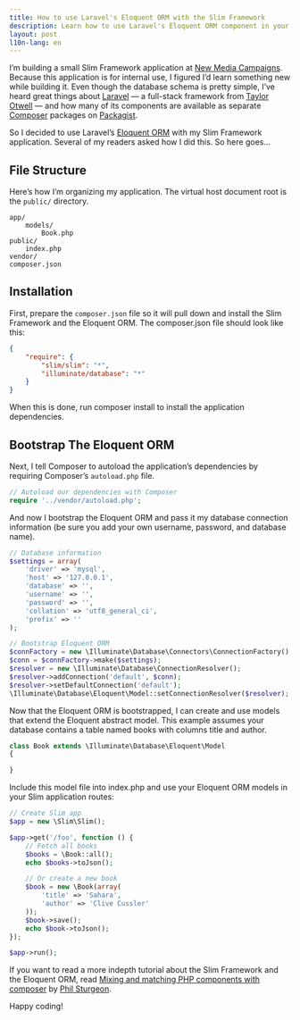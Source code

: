 ```yaml
---
title: How to use Laravel's Eloquent ORM with the Slim Framework
description: Learn how to use Laravel's Eloquent ORM component in your Slim Framework application.
layout: post
l10n-lang: en
---
```


I’m building a small Slim Framework application at [New Media Campaigns](http://www.newmediacampaigns.com/). Because this application is for internal use, I figured I’d learn something new while building it. Even though the database schema is pretty simple, I’ve heard great things about [Laravel](http://laravel.com/) — a full-stack framework from [Taylor Otwell](https://twitter.com/taylorotwell) — and how many of its components are available as separate [Composer](http://getcomposer.org/) packages on [Packagist](https://packagist.org/search/?q=illuminate).

So I decided to use Laravel’s [Eloquent ORM](http://laravel.com/docs/database/eloquent) with my Slim Framework application. Several of my readers asked how I did this. So here goes…

## File Structure

Here’s how I’m organizing my application. The virtual host document root is the `public/` directory.

```
app/
    models/
        Book.php
public/
    index.php
vendor/
composer.json
```

## Installation

First, prepare the `composer.json` file so it will pull down and install the Slim Framework and the Eloquent ORM. The composer.json file should look like this:

```json
{
    "require": {
        "slim/slim": "*",
        "illuminate/database": "*"
    }
}
```

When this is done, run composer install to install the application dependencies.

## Bootstrap The Eloquent ORM

Next, I tell Composer to autoload the application’s dependencies by requiring Composer’s `autoload.php` file.

```php
// Autoload our dependencies with Composer
require '../vendor/autoload.php';
```

And now I bootstrap the Eloquent ORM and pass it my database connection information (be sure you add your own username, password, and database name).

```php
// Database information
$settings = array(
    'driver' => 'mysql',
    'host' => '127.0.0.1',
    'database' => '',
    'username' => '',
    'password' => '',
    'collation' => 'utf8_general_ci',
    'prefix' => ''
);

// Bootstrap Eloquent ORM
$connFactory = new \Illuminate\Database\Connectors\ConnectionFactory();
$conn = $connFactory->make($settings);
$resolver = new \Illuminate\Database\ConnectionResolver();
$resolver->addConnection('default', $conn);
$resolver->setDefaultConnection('default');
\Illuminate\Database\Eloquent\Model::setConnectionResolver($resolver);
```

Now that the Eloquent ORM is bootstrapped, I can create and use models that extend the Eloquent abstract model. This example assumes your database contains a table named books with columns title and author.

```php
class Book extends \Illuminate\Database\Eloquent\Model
{

}
```

Include this model file into index.php and use your Eloquent ORM models in your Slim application routes:

```php
// Create Slim app
$app = new \Slim\Slim();

$app->get('/foo', function () {
    // Fetch all books
    $books = \Book::all();
    echo $books->toJson();

    // Or create a new book
    $book = new \Book(array(
        'title' => 'Sahara',
        'author' => 'Clive Cussler'
    ));
    $book->save();
    echo $book->toJson();
});

$app->run();
```

If you want to read a more indepth tutorial about the Slim Framework and the Eloquent ORM, read [Mixing and matching PHP components with composer](http://www.12devsofxmas.co.uk/post/2012-12-29-day-4-mixing-and-matching-php-components-with-composer) by [Phil Sturgeon](http://philsturgeon.co.uk/).

Happy coding!
